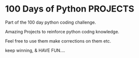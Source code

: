 # 100 Days of Python PROJECTS
Part of the 100 day python coding challenge.

Amazing Projects to reinforce python codng knowledge.

Feel free to use them make corrections on them etc.

keep winning, & HAVE FUN....
